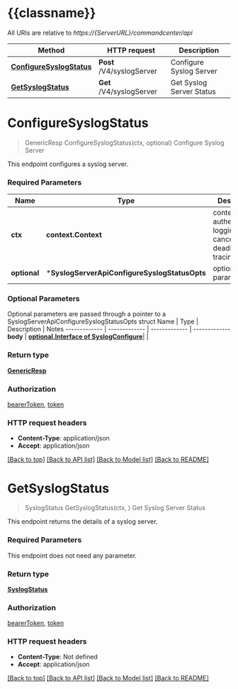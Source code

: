 # {{classname}}

All URIs are relative to *https://{ServerURL}/commandcenter/api*

Method | HTTP request | Description
------------- | ------------- | -------------
[**ConfigureSyslogStatus**](SyslogServerApi.md#ConfigureSyslogStatus) | **Post** /V4/syslogServer | Configure Syslog Server
[**GetSyslogStatus**](SyslogServerApi.md#GetSyslogStatus) | **Get** /V4/syslogServer | Get Syslog Server Status

# **ConfigureSyslogStatus**
> GenericResp ConfigureSyslogStatus(ctx, optional)
Configure Syslog Server

This endpoint configures a syslog server.

### Required Parameters

Name | Type | Description  | Notes
------------- | ------------- | ------------- | -------------
 **ctx** | **context.Context** | context for authentication, logging, cancellation, deadlines, tracing, etc.
 **optional** | ***SyslogServerApiConfigureSyslogStatusOpts** | optional parameters | nil if no parameters

### Optional Parameters
Optional parameters are passed through a pointer to a SyslogServerApiConfigureSyslogStatusOpts struct
Name | Type | Description  | Notes
------------- | ------------- | ------------- | -------------
 **body** | [**optional.Interface of SyslogConfigure**](SyslogConfigure.md)|  | 

### Return type

[**GenericResp**](GenericResp.md)

### Authorization

[bearerToken](../README.md#bearerToken), [token](../README.md#token)

### HTTP request headers

 - **Content-Type**: application/json
 - **Accept**: application/json

[[Back to top]](#) [[Back to API list]](../README.md#documentation-for-api-endpoints) [[Back to Model list]](../README.md#documentation-for-models) [[Back to README]](../README.md)

# **GetSyslogStatus**
> SyslogStatus GetSyslogStatus(ctx, )
Get Syslog Server Status

This endpoint returns the details of a syslog server.

### Required Parameters
This endpoint does not need any parameter.

### Return type

[**SyslogStatus**](SyslogStatus.md)

### Authorization

[bearerToken](../README.md#bearerToken), [token](../README.md#token)

### HTTP request headers

 - **Content-Type**: Not defined
 - **Accept**: application/json

[[Back to top]](#) [[Back to API list]](../README.md#documentation-for-api-endpoints) [[Back to Model list]](../README.md#documentation-for-models) [[Back to README]](../README.md)

